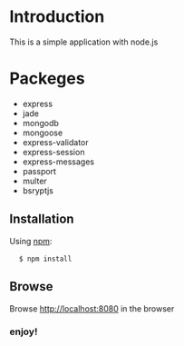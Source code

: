 <h1>Introduction</h1>
<p>This is a simple application with node.js</P>

<h1>Packeges</h1>
<ul>
  <li>express</li>
  <li>jade</li>
  <li>mongodb</li>
  <li>mongoose</li>
  <li>express-validator</li>
  <li>express-session</li>
  <li>express-messages</li>
  <li>passport</li>
  <li>multer</li>
  <li>bsryptjs</li>
</ul>

<h2>Installation</h2>
<p>Using <a href="https://www.npmjs.com/">npm</a>:</p>
<pre>
  <code>$ npm install</code>
</pre>
<h2>Browse</h2>
<p>Browse <a href="http://localhost:8080">http://localhost:8080</a> in the browser <br/><h3>enjoy!</h3></p>
